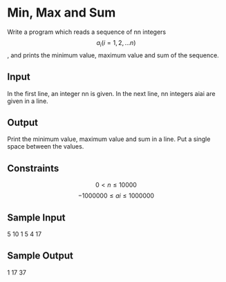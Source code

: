 # Min, Max and Sum
Write a program which reads a sequence of nn integers $$a_i(i=1,2,...n)$$, and prints the minimum value, maximum value and sum of the sequence.

## Input
In the first line, an integer nn is given. In the next line, nn integers aiai are given in a line.

## Output
Print the minimum value, maximum value and sum in a line. Put a single space between the values.

## Constraints
$$0<n≤10000$$
$$−1000000≤ai≤1000000$$

## Sample Input
5
10 1 5 4 17

## Sample Output
1 17 37